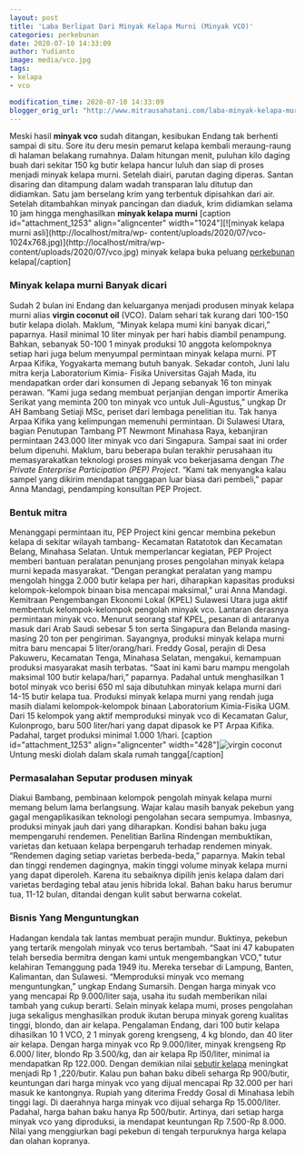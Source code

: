 ```yaml
---
layout: post
title: 'Laba Berlipat Dari Minyak Kelapa Murni (Minyak VCO)'
categories: perkebunan
date: 2020-07-10 14:33:09
author: Yudianto
image: media/vco.jpg
tags:
- kelapa
- vco

modification_time: 2020-07-10 14:33:09
blogger_orig_url: "http://www.mitrausahatani.com/laba-minyak-kelapa-murni-minyak-vco.html"
---
```


Meski hasil **minyak vco** sudah ditangan, kesibukan Endang tak berhenti
sampai di situ. Sore itu deru mesin pemarut kelapa kembali meraung-raung di
halaman belakang rumahnya. Dalam hitungan menit, puluhan kilo daging buah dari
sekitar 150 kg butir kelapa hancur luluh dan siap di proses menjadi minyak
kelapa murni. Setelah diairi, parutan daging diperas. Santan disaring dan
ditampung dalam wadah transparan lalu ditutup dan didiamkan. Satu jam
berselang krim yang terbentuk dipisahkan dari air. Setelah ditambahkan minyak
pancingan dan diaduk, krim didiamkan selama 10 jam hingga menghasilkan
**minyak kelapa murni** [caption id="attachment_1253" align="aligncenter"
width="1024"][![minyak kelapa murni asli](http://localhost/mitra/wp-
content/uploads/2020/07/vco-1024x768.jpg)](http://localhost/mitra/wp-
content/uploads/2020/07/vco.jpg) minyak kelapa buka peluang
[perkebunan](https://www.mitrausahatani.com/perkebunan "perkebunan") kelapa[/caption]

### Minyak kelapa murni Banyak dicari

Sudah 2 bulan ini Endang dan keluarganya menjadi produsen minyak kelapa murni
alias **virgin coconut oil** (VCO). Dalam sehari tak kurang dari 100-150 butir
kelapa diolah. Maklum, “Minyak kelapa mumi kini banyak dicari,” paparnya.
Hasil minimal 10 liter minyak per hari habis diambil penampung. Bahkan,
sebanyak 50-100 1 minyak produksi 10 anggota kelompoknya setiap hari juga
belum menyumpal permintaan minyak kelapa murni. PT Arpaa Kifika, Yogyakarta
memang butuh banyak. Sekadar contoh, Juni lalu mitra kerja Laboratorium Kimia-
Fisika Universitas Gajah Mada, itu mendapatkan order dari konsumen di Jepang
sebanyak 16 ton minyak perawan. “Kami juga sedang membuat perjanjian dengan
importir Amerika Serikat yang meminta 200 ton minyak vco untuk Juli-Agustus,”
ungkap Dr AH Bambang Setiaji MSc, periset dari lembaga penelitian itu. Tak
hanya Arpaa Kifika yang kelimpungan memenuhi permintaan. Di Sulawesi Utara,
bagian Penutupan Tambang PT Newmont Minahasa Raya, kebanjiran permintaan
243.000 liter minyak vco dari Singapura. Sampai saat ini order belum dipenuhi.
Maklum, baru beberapa bulan terakhir perusahaan itu memasyarakatkan teknologi
proses minyak vco bekerjasama dengan _The Private Enterprise Participation
(PEP) Project_. “Kami tak menyangka kalau sampel yang dikirim mendapat
tanggapan luar biasa dari pembeli,” papar Anna Mandagi, pendamping konsultan
PEP Project.

### Bentuk mitra

Menanggapi permintaan itu, PEP Project kini gencar membina pekebun kelapa di
sekitar wilayah tambang- Kecamatan Ratatotok dan Kecamatan Belang, Minahasa
Selatan. Untuk memperlancar kegiatan, PEP Project memberi bantuan peralatan
penunjang proses pengolahan minyak kelapa murni kepada masyarakat. “Dengan
perangkat peralatan yang mampu mengolah hingga 2.000 butir kelapa per hari,
diharapkan kapasitas produksi kelompok-kelompok binaan bisa mencapai
maksimal,” urai Anna Mandagi. Kemitraan Pengembangan Ekonomi Lokal (KPEL)
Sulawesi Utara juga aktif membentuk kelompok-kelompok pengolah minyak vco.
Lantaran derasnya permintaan minyak vco. Menurut seorang staf KPEL, pesanan di
antaranya masuk dari Arab Saudi sebesar 5 ton serta Singapura dan Belanda
masing-masing 20 ton per pengiriman. Sayangnya, produksi minyak kelapa murni
mitra baru mencapai 5 liter/orang/hari. Freddy Gosal, perajin di Desa
Pakuweru, Kecamatan Tenga, Minahasa Selatan, mengakui, kemampuan produksi
masyarakat masih terbatas. “Saat ini kami baru mampu mengolah maksimal 100
butir kelapa/hari,” paparnya. Padahal untuk menghasilkan 1 botol minyak vco
berisi 650 ml saja dibutuhkan minyak kelapa murni dari 14-15 butir kelapa tua.
Produksi minyak kelapa murni yang rendah juga masih dialami kelompok-kelompok
binaan Laboratorium Kimia-Fisika UGM. Dari 15 kelompok yang aktif memproduksi
minyak vco di Kecamatan Galur, Kulonprogo, baru 500 liter/hari yang dapat
dipasok ke PT Arpaa Kifika. Padahal, target produksi minimal 1.000 1/hari.
[caption id="attachment_1253" align="aligncenter" width="428"]![virgin
coconut](http://localhost/mitra/wp-content/uploads/2020/07/vco.jpg) Untung
meski diolah dalam skala rumah tangga[/caption]

### Permasalahan Seputar produsen minyak

Diakui Bambang, pembinaan kelompok pengolah minyak kelapa murni memang belum
lama berlangsung. Wajar kalau masih banyak pekebun yang gagal mengaplikasikan
teknologi pengolahan secara sempumya. Imbasnya, produksi minyak jauh dari yang
diharapkan. Kondisi bahan baku juga mempengaruhi rendemen. Penelitian Barlina
Rindengan membuktikan, varietas dan ketuaan kelapa berpengaruh terhadap
rendemen minyak. “Rendemen daging setiap varietas berbeda-beda,” paparnya.
Makin tebal dan tinggi rendemen dagingnya, makin tinggi volume minyak kelapa
murni yang dapat diperoleh. Karena itu sebaiknya dipilih jenis kelapa dalam
dari varietas berdaging tebal atau jenis hibrida lokal. Bahan baku harus
berumur tua, 11-12 bulan, ditandai dengan kulit sabut berwarna cokelat.

### Bisnis Yang Menguntungkan

Hadangan kendala tak lantas membuat perajin mundur. Buktinya, pekebun yang
tertarik mengolah minyak vco terus bertambah. “Saat ini 47 kabupaten telah
bersedia bermitra dengan kami untuk mengembangkan VCO,” tutur kelahiran
Temanggung pada 1949 itu. Mereka tersebar di Lampung, Banten, Kalimantan, dan
Sulawesi. “Memproduksi minyak vco memang menguntungkan,” ungkap Endang
Sumarsih. Dengan harga minyak vco yang mencapai Rp 9.000/liter saja, usaha itu
sudah memberikan nilai tambah yang cukup berarti. Selain minyak kelapa mumi,
proses pengolahan juga sekaligus menghasilkan produk ikutan berupa minyak
goreng kualitas tinggi, blondo, dan air kelapa. Pengalaman Endang, dari 100
butir kelapa dihasilkan 10 1 VCO, 2 1 minyak goreng krengseng, 4 kg blondo,
dan 40 liter air kelapa. Dengan harga minyak vco Rp 9.000/liter, minyak
krengseng Rp 6.000/ liter, blondo Rp 3.500/kg, dan air kelapa Rp l50/liter,
minimal ia mendapatkan Rp 122.000. Dengan demikian nilai [sebutir
kelapa](https://www.mitrausahatani.com/produk-olahan-kelapa-pandan-wangi.html)
meningkat menjadi Rp 1 ,220/butir. Kalau pun bahan baku dibeli seharga Rp
900/butir, keuntungan dari harga minyak vco yang dijual mencapai Rp 32.000 per
hari masuk ke kantongnya. Rupiah yang diterima Freddy Gosal di Minahasa lebih
tinggi lagi. Di daerahnya harga minyak vco dijual seharga Rp 15.000/liter.
Padahal, harga bahan baku hanya Rp 500/butir. Artinya, dari setiap harga
minyak vco yang diproduksi, ia mendapat keuntungan Rp 7.500-Rp 8.000. Nilai
yang menggiurkan bagi pekebun di tengah terpuruknya harga kelapa dan olahan
kopranya.


